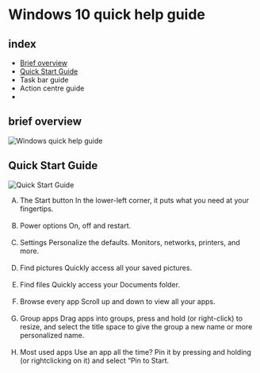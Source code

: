# Windows 10 quick help guide

## index 
  * [Brief overview](#brief-overview)
  * [Quick Start Guide](#Quick-Start-Guide)
  * Task bar guide
  * Action centre guide
  * 



## brief overview

![Windows quick help guide](https://user-images.githubusercontent.com/61669097/118068083-dc574b80-b3f5-11eb-9977-71b410074255.png)






## Quick Start Guide

![Quick Start Guide](https://user-images.githubusercontent.com/61669097/118890003-12df1a00-b952-11eb-9b3e-218612d06ee0.png)
<ol type="A">
<li> The Start button
  In the lower-left corner, it puts
  what you need at your fingertips.</li>
<br>
<li> Power options
  On, off and restart. </li>
	<br>
<li> Settings
  Personalize the defaults. Monitors,
  networks, printers, and more. </li>
	<br>
<li> Find pictures
  Quickly access all your saved
  pictures. </li>
	<br>
<li> Find files
  Quickly access your Documents
  folder. </li>
	<br>
<li> Browse every app
Scroll up and down to view all
your apps. </li>
	<br>
<li> Group apps
	Drag apps into groups, press
	and hold (or right-click) to resize,
	and select the title space to give
	the group a new name or more
	personalized name. </li>
	<br>
<li> Most used apps
  Use an app all the time? Pin it by
  pressing and holding (or rightclicking on it) and select “Pin to
  Start. </li>
	<br>
</ol>
  
  
 
